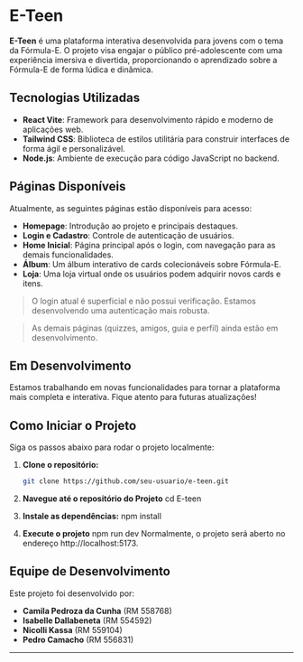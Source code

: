 # E-Teen

**E-Teen** é uma plataforma interativa desenvolvida para jovens com o tema da Fórmula-E. O projeto visa engajar o público pré-adolescente com uma experiência imersiva e divertida, proporcionando o aprendizado sobre a Fórmula-E de forma lúdica e dinâmica.

## Tecnologias Utilizadas

- **React Vite**: Framework para desenvolvimento rápido e moderno de aplicações web.
- **Tailwind CSS**: Biblioteca de estilos utilitária para construir interfaces de forma ágil e personalizável.
- **Node.js**: Ambiente de execução para código JavaScript no backend.

## Páginas Disponíveis

Atualmente, as seguintes páginas estão disponíveis para acesso:

- **Homepage**: Introdução ao projeto e principais destaques.
- **Login e Cadastro**: Controle de autenticação de usuários.
- **Home Inicial**: Página principal após o login, com navegação para as demais funcionalidades.
- **Álbum**: Um álbum interativo de cards colecionáveis sobre Fórmula-E.
- **Loja**: Uma loja virtual onde os usuários podem adquirir novos cards e itens.

> O login atual é superficial e não possui verificação. Estamos desenvolvendo uma autenticação mais robusta.

> As demais páginas (quizzes, amigos, guia e perfil) ainda estão em desenvolvimento.

## Em Desenvolvimento

Estamos trabalhando em novas funcionalidades para tornar a plataforma mais completa e interativa. Fique atento para futuras atualizações!

## Como Iniciar o Projeto

Siga os passos abaixo para rodar o projeto localmente:

1. **Clone o repositório:**
   ```bash
   git clone https://github.com/seu-usuario/e-teen.git
   
2. **Navegue até o repositório do Projeto**
  cd E-teen

3. **Instale as dependências:**
   npm install

4. **Execute o projeto**
   npm run dev
   Normalmente, o projeto será aberto no endereço http://localhost:5173.

## Equipe de Desenvolvimento

Este projeto foi desenvolvido por:

- **Camila Pedroza da Cunha** (RM 558768)
- **Isabelle Dallabeneta** (RM 554592)
- **Nicolli Kassa** (RM 559104)
- **Pedro Camacho** (RM 556831)

---

